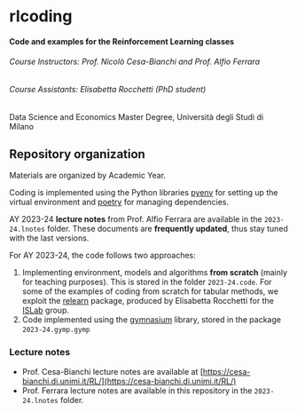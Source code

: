 # rlcoding

#### Code and examples for the Reinforcement Learning classes

###### Course Instructors: Prof. Nicolò Cesa-Bianchi and Prof. Alfio Ferrara

###### Course Assistants: Elisabetta Rocchetti (PhD student)

Data Science and Economics Master Degree, Università degli Studi di Milano

## Repository organization

Materials are organized by Academic Year.

Coding is implemented using the Python libraries [pyenv](https://github.com/pyenv/pyenv) for setting up the virtual environment and [poetry](https://python-poetry.org/) for managing dependencies. 

AY 2023-24 **lecture notes** from Prof. Alfio Ferrara are available in the `2023-24.lnotes` folder. These documents are **frequently updated**, thus stay tuned with the last versions.

For AY 2023-24, the code follows two approaches:

1. Implementing environment, models and algorithms **from scratch** (mainly for teaching purposes). This is stored in the folder `2023-24.code`. For some of the examples of coding from scratch for tabular methods, we exploit the [relearn](https://github.com/umilISLab/relearn) package, produced by Elisabetta Rocchetti for the [ISLab](https://islab.di.unimi.it/) group.
2. Code implemented using the [gymnasium](https://gymnasium.farama.org/) library, stored in the package `2023-24.gymp.gymp`

### Lecture notes
- Prof. Cesa-Bianchi lecture notes are available at [https://cesa-bianchi.di.unimi.it/RL/](https://cesa-bianchi.di.unimi.it/RL/)
- Prof. Ferrara lecture notes are available in this repository in the `2023-24.lnotes` folder.